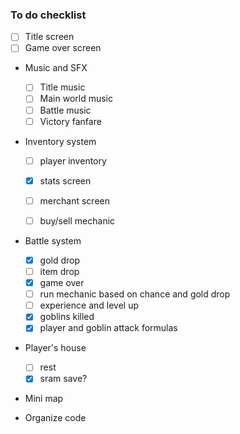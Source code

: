 ### To do checklist

- [ ]  Title screen
- [ ]  Game over screen

- Music and SFX
    - [ ]  Title music
    - [ ]  Main world music
    - [ ]  Battle music
    - [ ]  Victory fanfare
    
- Inventory system
    - [ ]  player inventory
    - [x]  stats screen
    - [ ]  merchant screen
    - [ ]  buy/sell mechanic
    

- Battle system
    - [x] gold drop
    - [ ] item drop
    - [x] game over
    - [ ] run mechanic based on chance and gold drop
    - [ ] experience and level up
    - [x] goblins killed
    - [x] player and goblin attack formulas
    
- Player's house
    - [ ] rest
    - [x] sram save?
    
- Mini map


- Organize code
    
